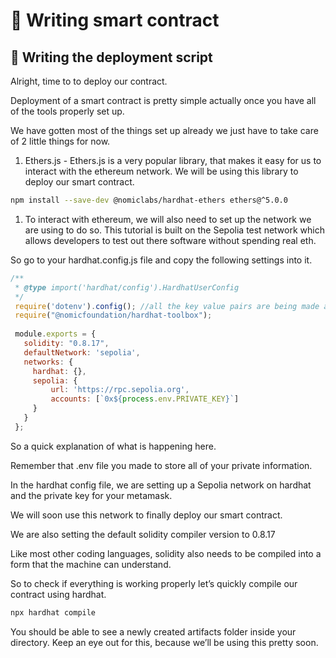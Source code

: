 ﻿# 🎉 Writing smart contract

## 🚀 Writing the deployment script

Alright, time to to deploy our contract.

Deployment of a smart contract is pretty simple actually once you have all of the tools properly set up.

We have gotten most of the things set up already we just have to take care of 2 little things for now.

1.  Ethers.js - Ethers.js is a very popular library, that makes it easy for us to interact with the ethereum network. We will be using this library to deploy our smart contract.

```bash
npm install --save-dev @nomiclabs/hardhat-ethers ethers@^5.0.0
```

1.  To interact with ethereum, we will also need to set up the network we are using to do so. This tutorial is built on the Sepolia test network which allows developers to test out there software without spending real eth.

So go to your hardhat.config.js file and copy the following settings into it.

```js
/**
 * @type import('hardhat/config').HardhatUserConfig
 */
 require('dotenv').config(); //all the key value pairs are being made available due to this lib
 require("@nomicfoundation/hardhat-toolbox");
    
 module.exports = {
   solidity: "0.8.17",
   defaultNetwork: 'sepolia',
   networks: {
     hardhat: {},
     sepolia: {
         url: 'https://rpc.sepolia.org',
         accounts: [`0x${process.env.PRIVATE_KEY}`]
     }
   }
 };
```

So a quick explanation of what is happening here.

Remember that .env file you made to store all of your private information.

In the hardhat config file, we are setting up a Sepolia network on hardhat and the private key for your metamask.

We will soon use this network to finally deploy our smart contract.

We are also setting the default solidity compiler version to 0.8.17

Like most other coding languages, solidity also needs to be compiled into a form that the machine can understand.

So to check if everything is working properly let’s quickly compile our contract using hardhat.

```bash
npx hardhat compile
```

You should be able to see a newly created artifacts folder inside your directory. Keep an eye out for this, because we’ll be using this pretty soon.


